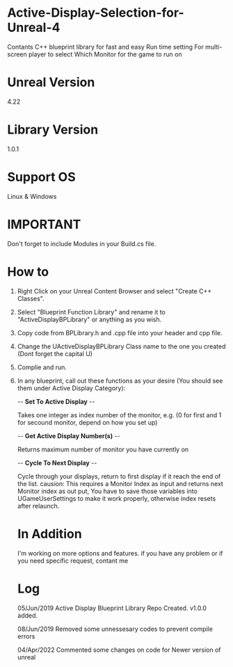 # Active-Display-Selection-for-Unreal-4
Contants C++ blueprint library for fast and easy Run time setting For multi-screen player to select Which Monitor for the game to run on

# Unreal Version
4.22

# Library Version
1.0.1

# Support OS
Linux & Windows

# IMPORTANT
Don't forget to include Modules in your Build.cs file.

# How to
1. Right Click on your Unreal Content Browser and select "Create C++ Classes".
2. Select "Blueprint Function Library" and rename it to "ActiveDisplayBPLibrary" or anything as you wish.
3. Copy code from BPLibrary.h and .cpp file into your header and cpp file.
4. Change the UActiveDisplayBPLibrary Class name to the one you created (Dont forget the capital U)
5. Complie and run.
6. In any blueprint, call out these functions as your desire (You should see them under Active Display Category):


    -- <b>Set To Active Display</b> --
    
    Takes one integer as index number of the monitor, e.g. (0 for first and 1 for secound monitor, depend on how you set up)
    
    -- <b>Get Active Display Number(s)</b> --
    
    Returns maximum number of monitor you have currently on
    
    -- <b>Cycle To Next Display</b> --
    
    Cycle through your displays, return to first display if it reach the end of the list.
    causion: This requires a Monitor Index as input and returns next Monitor index as out put, You have to save those variables into 
    UGameUserSettings to make it work properly, otherwise index resets after relaunch.
    
    # In Addition
    I'm working on more options and features. if you have any problem or if you need specific request, contant me
    
    # Log
    05/Jun/2019 Active Display Blueprint Library Repo Created. v1.0.0 added.
    
    08/Jun/2019 Removed some unnessesary codes to prevent compile errors
    
    04/Apr/2022 Commented some changes on code for Newer version of unreal
